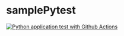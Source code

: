 # samplePytest

[![Python application test with Github Actions](https://github.com/surinenisriharsha/samplePytest/actions/workflows/testing-ci.yml/badge.svg)](https://github.com/surinenisriharsha/samplePytest/actions/workflows/testing-ci.yml)

